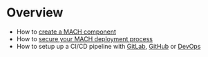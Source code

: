 # Overview

- How to [create a MACH component](./create-component.md)
- How to [secure your MACH deployment process](./security.md)
- How to setup up a CI/CD pipeline with [GitLab](./ci/gitlab.md), [GitHub](./ci/github.md) or [DevOps](./ci/devops.md)